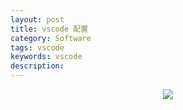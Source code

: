 ```yaml
---
layout: post
title: vscode 配置
category: Software
tags: vscode
keywords: vscode
description:
---
```



<center>

<img src="https://raw.githubusercontent.com/chiemon/chiemon.github.io/master/img/vscode/1.jpg">

</center>
